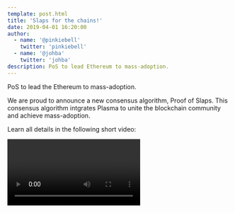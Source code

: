 ```yaml
---
template: post.html
title: 'Slaps for the chains!'
date: 2019-04-01 16:20:00
author:
  - name: '@pinkiebell'
    twitter: 'pinkiebell'
  - name: '@johba'
    twitter: 'johba'
description: PoS to lead Ethereum to mass-adoption.
---
```


PoS to lead the Ethereum to mass-adoption.

We are proud to announce a new consensus algorithm, Proof of Slaps. This consensus algorithm intgrates Plasma to unite the blockchain community and achieve mass-adoption.

Learn all details in the following short video:

<div style='width:720px;max-width:100%;height:auto;'>
  <video id='slap-player' class='video-js vjs-default-skin vjs-fluid' controls>
	  <source type='application/x-mpegURL' src="/media/slaps/forTheChains.m3u8">
  </video>
</div>
<link href='https://vjs.zencdn.net/7.4.1/video-js.css' rel='stylesheet'>
<script src='https://vjs.zencdn.net/7.4.1/video.js'></script>
<script type='application/javascript'>videojs('slap-player');</script>
